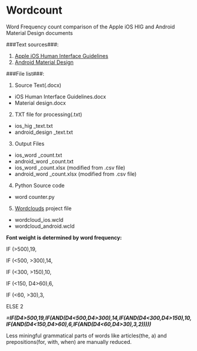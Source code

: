 # Wordcount #
Word Frequency count comparison of the Apple iOS HIG and Android Material Design documents

###Text sources###:
1. [Apple iOS Human Interface Guidelines](https://developer.apple.com/ios/human-interface-guidelines/overview/design-principles/)
2. [Android Material Design](https://material.io/guidelines/material-design/introduction.html)

###File list###:
1. Source Text(.docx)
 - iOS Human Interface Guidelines.docx
 - Material design.docx
2. TXT file for processing(.txt)
 - ios_hig _text.txt
 - android_design _text.txt
3. Output Files
 - ios_word _count.txt
 - android_word _count.txt
 - ios_word _count.xlsx (modified from .csv file)
 - android_word _count.xlsx (modified from .csv file)
4. Python Source code
 - word counter.py
5. [Wordclouds](http://wordclouds.com) project file
 - wordcloud_ios.wcld
 - wordcloud_android.wcld

 
 
 **Font weight is determined by word frequency:**

 IF (>500),19,
 
 IF (<500, >300),14,
 
 IF (<300, >150),10,
 
 IF (<150, D4>60),6,
 
 IF (<60, >30),3,
 
 ELSE 2
 
 ***=IF(D4>500,19,IF(AND(D4<500,D4>300),14,IF(AND(D4<300,D4>150),10,IF(AND(D4<150,D4>60),6,IF(AND(D4<60,D4>30),3,2)))))***
 
Less miningful grammatical parts of words like articles(the, a) and prepositions(for, with, when) are manually reduced.

